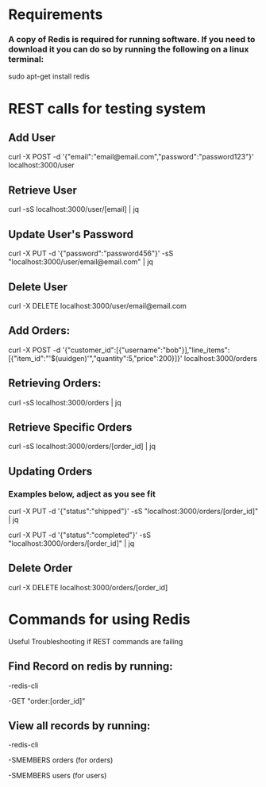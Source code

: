 <h1>Requirements</h1>
<h3>A copy of Redis is required for running software. If you need to download it you can do so by running the following on a linux terminal:</h3>
<p>sudo apt-get install redis</p>

<h1>REST calls for testing system</h1>
<h2>Add User</h2>
curl -X POST -d '{"email":"email@email.com","password":"password123"}' localhost:3000/user

<h2>Retrieve User</h2>
curl -sS localhost:3000/user/[email] | jq

<h2>Update User's Password</h2>
curl -X PUT -d '{"password":"password456"}' -sS "localhost:3000/user/email@email.com" | jq

<h2>Delete User</h2>
curl -X DELETE localhost:3000/user/email@email.com

<h2>Add Orders:</h2>
curl -X POST -d '{"customer_id":[{"username":"bob"}],"line_items":[{"item_id":"'$(uuidgen)'","quantity":5,"price":200}]}' localhost:3000/orders

<h2>Retrieving Orders:</h2>
curl -sS localhost:3000/orders | jq

<h2>Retrieve Specific Orders</h2>
curl -sS localhost:3000/orders/[order_id] | jq

<h2>Updating Orders</h2>
<h3>Examples below, adject as you see fit</h3>
<p>curl -X PUT -d '{"status":"shipped"}' -sS "localhost:3000/orders/[order_id]" | jq</p>
<p>curl -X PUT -d '{"status":"completed"}' -sS "localhost:3000/orders/[order_id]" | jq</p>

<h2>Delete Order</h2>
curl -X DELETE localhost:3000/orders/[order_id]

<h1>Commands for using Redis</h1>
Useful Troubleshooting if REST commands are failing

<h2>Find Record on redis by running:</h2>
<p>-redis-cli</p>
<p>-GET "order:[order_id]"</p>

<h2>View all records by running:</h2>
<p>-redis-cli</p>
<p>-SMEMBERS orders (for orders)</p>
<p>-SMEMBERS users (for users)</p>

